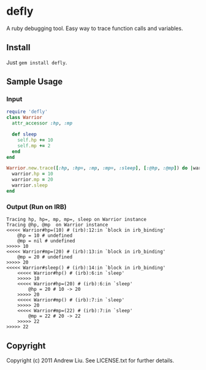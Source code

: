 # defly

A ruby debugging tool.  Easy way to trace function calls and variables.

## Install

Just `gem install defly`.

## Sample Usage

### Input

```ruby
require 'defly'
class Warrior
  attr_accessor :hp, :mp

  def sleep
    self.hp += 10
    self.mp += 2
  end
end

Warrior.new.trace([:hp, :hp=, :mp, :mp=, :sleep], [:@hp, :@mp]) do |warrior|
  warrior.hp = 10
  warrior.mp = 20
  warrior.sleep
end
```

### Output (Run on IRB)

    Tracing hp, hp=, mp, mp=, sleep on Warrior instance
    Tracing @hp, @mp  on Warrior instance
    <<<<< Warrior#hp=(10) # (irb):12:in `block in irb_binding'
        @hp = 10 # undefined
        @mp = nil # undefined
    >>>>> 10
    <<<<< Warrior#mp=(20) # (irb):13:in `block in irb_binding'
        @mp = 20 # undefined
    >>>>> 20
    <<<<< Warrior#sleep() # (irb):14:in `block in irb_binding'
        <<<<< Warrior#hp() # (irb):6:in `sleep'
        >>>>> 10
        <<<<< Warrior#hp=(20) # (irb):6:in `sleep'
            @hp = 20 # 10 -> 20
        >>>>> 20
        <<<<< Warrior#mp() # (irb):7:in `sleep'
        >>>>> 20
        <<<<< Warrior#mp=(22) # (irb):7:in `sleep'
            @mp = 22 # 20 -> 22
        >>>>> 22
    >>>>> 22

## Copyright

Copyright (c) 2011 Andrew Liu. See LICENSE.txt for
further details.

